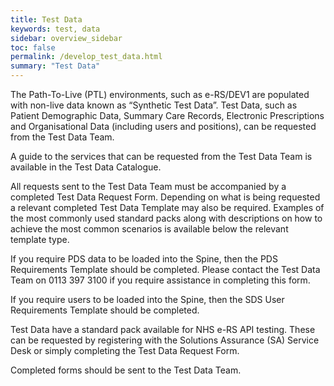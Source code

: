 ```yaml
---
title: Test Data
keywords: test, data
sidebar: overview_sidebar
toc: false
permalink: /develop_test_data.html
summary: "Test Data"
---
```


The Path-To-Live (PTL) environments, such as e-RS/DEV1 are populated with non-live data known as “Synthetic Test Data”. Test Data, such as Patient Demographic Data, Summary Care Records, Electronic Prescriptions and Organisational Data (including users and positions), can be requested from the Test Data Team.

A guide to the services that can be requested from the Test Data Team is available in the Test Data Catalogue.

All requests sent to the Test Data Team must be accompanied by a completed Test Data Request Form. Depending on what is being requested a relevant completed Test Data Template may also be required. Examples of the most commonly used standard packs along with descriptions on how to achieve the most common scenarios is available below the relevant template type.

If you require PDS data to be loaded into the Spine, then the PDS Requirements Template should be completed. Please contact the Test Data Team on 0113 397 3100 if you require assistance in completing this form.

If you require users to be loaded into the Spine, then the SDS User Requirements Template should be completed.

Test Data have a standard pack available for NHS e-RS API testing. These can be requested by registering with the Solutions Assurance (SA) Service Desk or simply completing the Test Data Request Form.

Completed forms should be sent to the Test Data Team.
